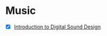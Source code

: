 # Music

  - [x] [Introduction to Digital Sound Design](https://www.class-central.com/course/coursera-introduction-to-digital-sound-design-506)
